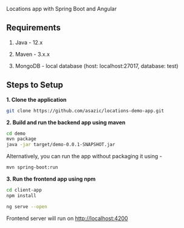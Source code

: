 Locations app with Spring Boot and Angular 

## Requirements

1. Java - 12.x

2. Maven - 3.x.x

3. MongoDB - local database (host: localhost:27017, database: test)

## Steps to Setup

**1. Clone the application**

```bash
git clone https://github.com/asazic/locations-demo-app.git
```

**2. Build and run the backend app using maven**

```bash
cd demo
mvn package
java -jar target/demo-0.0.1-SNAPSHOT.jar
```

Alternatively, you can run the app without packaging it using -

```bash
mvn spring-boot:run
```


**3. Run the frontend app using npm**

```bash
cd client-app
npm install
```

```bash
ng serve --open
```

Frontend server will run on <http://localhost:4200>
